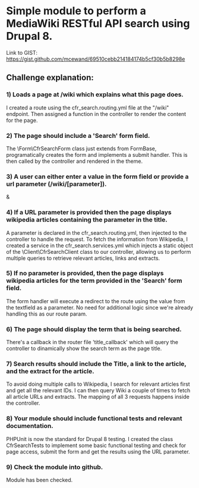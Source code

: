# Simple module to perform a MediaWiki RESTful API search using Drupal 8.

Link to GIST: https://gist.github.com/mcewand/69510cebb214184174b5cf30b5b8298e

## Challenge explanation:

### 1) Loads a page at /wiki which explains what this page does.

I created a route using the cfr_search.routing.yml file at the "/wiki" endpoint. Then assigned a function in the controller to render the content for the page.

### 2) The page should include a 'Search' form field.

The \Form\CfrSearchForm class just extends from FormBase, programatically creates the form and implements a submit handler. This is then called by the controller and rendered in the theme.

### 3) A user can either enter a value in the form field or provide a url parameter (/wiki/[parameter]).
&
### 4) If a URL parameter is provided then the page displays wikipedia articles containing the parameter in the title.

A parameter is declared in the cfr_search.routing.yml, then injected to the controller to handle the request.
To fetch the information from Wikipedia, I created a service in the cfr_search.services.yml which injects a static object of the \Client\CfrSearchClient class to our controller, allowing us to perform multiple queries to retrieve relevant articles, links and extracts.

### 5) If no parameter is provided, then the page displays wikipedia articles for the term provided in the 'Search' form field.

The form handler will execute a redirect to the route using the value from the textfield as a parameter. No need for additional logic since we're already handling this as our route param.

### 6) The page should display the term that is being searched.

There's a callback in the router file 'title_callback' which will query the controller to dinamically show the search term as the page title.

### 7) Search results should include the Title, a link to the article, and the extract for the article.

To avoid doing multiple calls to Wikipedia, I search for relevant articles first and get all the relevant IDs. I can then query Wiki a couple of times to fetch all article URLs and extracts. The mapping of all 3 requests happens inside the controller.

### 8) Your module should include functional tests and relevant documentation.

PHPUnit is now the standard for Drupal 8 testing. I created the class CfrSearchTests to implement some basic functional testing and check for page access, submit the form and get the results using the URL parameter.

### 9) Check the module into github.

Module has been checked.
